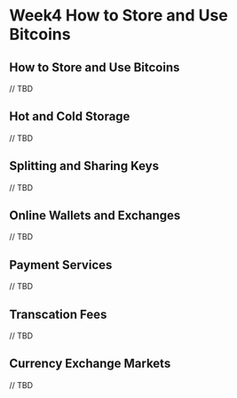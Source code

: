 # Week4 How to Store and Use Bitcoins

## How to Store and Use Bitcoins

// TBD

## Hot and Cold Storage

// TBD

## Splitting and Sharing Keys

// TBD

## Online Wallets and Exchanges

// TBD

## Payment Services

// TBD

## Transcation Fees

// TBD

## Currency Exchange Markets

// TBD